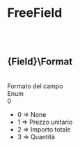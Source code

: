 # FreeField

<br><br> 

{Field}\Format 
---
<br> Formato del campo <br> 
Enum <br> 
0 <br>
<ul> 
<li>0 => None</li>
<li>1 => Prezzo unitario</li>
<li>2 => Importo totale</li>
<li>3 => Quantità</li>
</ul><br>

